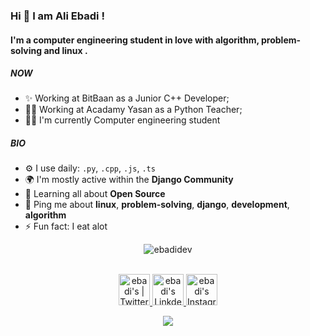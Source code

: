 
### Hi 👋 I am Ali Ebadi ! 

#### I'm a computer engineering student in love with **algorithm**, **problem-solving** and **linux** .

##### NOW

- ✨ Working at BitBaan as a Junior C++ Developer;
- 👨‍🏫 Working at Acadamy Yasan as a Python Teacher;
- 👨‍🎓 I'm currently Computer engineering student 

##### BIO

- ⚙️ I use daily: `.py`, `.cpp`, `.js`, `.ts`
- 🌍 I'm mostly active within the **Django Community**
- 🌱 Learning all about **Open Source**
- 💬 Ping me about **linux**, **problem-solving**, **django**, **development**, **algorithm**
- ⚡️ Fun fact: I eat alot

<p align="center"> <img src="https://github-readme-stats.vercel.app/api?username=ebadidev&show_icons=true&theme=gotham" alt="ebadidev" />

<p align="center">
<br/>
<a href="https://twitter.com/ebadidev">
  <img alt="ebadi's | Twitter" width="50px" src="https://cdn.jsdelivr.net/npm/simple-icons@v3/icons/twitter.svg"/>
</a>
<a href="https://www.linkedin.com/in/aliebadi-dev">
  <img alt="ebadi's LinkdeIN" width="50px" src="https://cdn.jsdelivr.net/npm/simple-icons@v3/icons/linkedin.svg" />
</a>
<a href="https://www.instagram.com/archmage.inc">
  <img alt="ebadi's Instagram" width="50px" src="https://cdn.jsdelivr.net/npm/simple-icons@v3/icons/instagram.svg" />
<br>


<p align="center"> <img alig src="https://github-profile-trophy.vercel.app/?username=ebadidev&column=8&no-bg=true&no-frame=true&theme=dark" />
</p>



<!--
**EbadiDev/EbadiDev** is a ✨ _special_ ✨ repository because its `README.md` (this file) appears on your GitHub profile.

Here are some ideas to get you started:

- 🔭 I’m currently working on ...
- 🌱 I’m currently learning ...
- 👯 I’m looking to collaborate on ...
- 🤔 I’m looking for help with ...
- 💬 Ask me about ...
- 📫 How to reach me: ...
- 😄 Pronouns: ...
- ⚡ Fun fact: ...
-->
